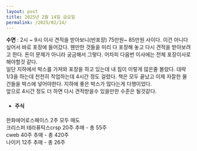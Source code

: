 ```yaml
---
layout: post
title: 2025년 2월 14일 금요일
permalink: /2025/02/14/
---
```

**수면** : 2시 ~ 9시
이사 견적을 받아보니(반포장) 75만원~ 85만원 사이다. 이건 아니다 싶어서 바로 포장에 들어갔다. 웬만한 것들을 미리 다 포장해 놓고 다시 견적을 받아보려고 한다. 돈이 문제가 아니라 궁금해서 그렇다. 어차피 다음번 이사에는 전체 포장이사로 해야할것 같다.<br/>
일단 지하에서 박스를 가져와 포장을 하고 있는데 내 짐이 이렇게 많은줄 몰랐다. 대략 1/3을 하는데 천천히 작업하는데 4시간 정도 걸렸다. 책은 모두 끝났고 이제 자잘한 물건들을 박스에 넣어야한다. 지하에 좋은 박스가 많다는게 다행이었다.<br/>
앞으로 4시간 정도 더 하면 다시 견적받을수 있을만한 수준은 될것같다.
* #### 주식
한화에어로스페이스 2주 모두 매도<br/>
크리스퍼 테라퓨틱스crsp 20주 추매 - 총 55주<br/>
cweb 40주 추매 - 총 420주<br/>
나이키 12주 추매 - 총 26주